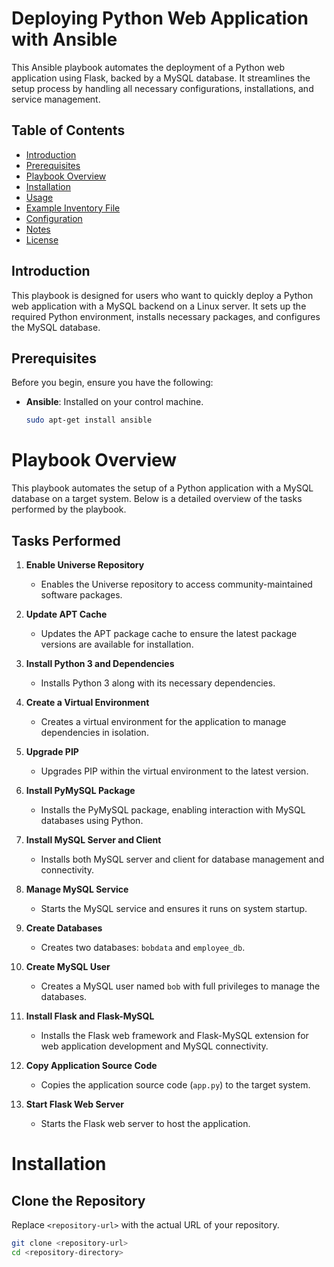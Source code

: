 # Deploying Python Web Application with Ansible

This Ansible playbook automates the deployment of a Python web application using Flask, backed by a MySQL database. It streamlines the setup process by handling all necessary configurations, installations, and service management.

## Table of Contents

- [Introduction](#introduction)
- [Prerequisites](#prerequisites)
- [Playbook Overview](#playbook-overview)
- [Installation](#installation)
- [Usage](#usage)
- [Example Inventory File](#example-inventory-file)
- [Configuration](#configuration)
- [Notes](#notes)
- [License](#license)

## Introduction

This playbook is designed for users who want to quickly deploy a Python web application with a MySQL backend on a Linux server. It sets up the required Python environment, installs necessary packages, and configures the MySQL database.

## Prerequisites

Before you begin, ensure you have the following:

- **Ansible**: Installed on your control machine.
  ```bash
  sudo apt-get install ansible

# Playbook Overview

This playbook automates the setup of a Python application with a MySQL database on a target system. Below is a detailed overview of the tasks performed by the playbook.

## Tasks Performed

1. **Enable Universe Repository**
   - Enables the Universe repository to access community-maintained software packages.

2. **Update APT Cache**
   - Updates the APT package cache to ensure the latest package versions are available for installation.

3. **Install Python 3 and Dependencies**
   - Installs Python 3 along with its necessary dependencies.

4. **Create a Virtual Environment**
   - Creates a virtual environment for the application to manage dependencies in isolation.

5. **Upgrade PIP**
   - Upgrades PIP within the virtual environment to the latest version.

6. **Install PyMySQL Package**
   - Installs the PyMySQL package, enabling interaction with MySQL databases using Python.

7. **Install MySQL Server and Client**
   - Installs both MySQL server and client for database management and connectivity.

8. **Manage MySQL Service**
   - Starts the MySQL service and ensures it runs on system startup.

9. **Create Databases**
   - Creates two databases: `bobdata` and `employee_db`.

10. **Create MySQL User**
    - Creates a MySQL user named `bob` with full privileges to manage the databases.

11. **Install Flask and Flask-MySQL**
    - Installs the Flask web framework and Flask-MySQL extension for web application development and MySQL connectivity.

12. **Copy Application Source Code**
    - Copies the application source code (`app.py`) to the target system.

13. **Start Flask Web Server**
    - Starts the Flask web server to host the application.

# Installation

## Clone the Repository

Replace `<repository-url>` with the actual URL of your repository.

```bash
git clone <repository-url>
cd <repository-directory>

